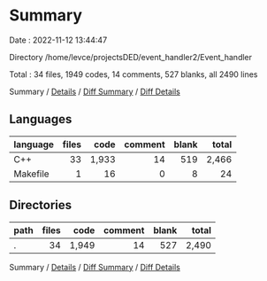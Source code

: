 # Summary

Date : 2022-11-12 13:44:47

Directory /home/levce/projectsDED/event_handler2/Event_handler

Total : 34 files,  1949 codes, 14 comments, 527 blanks, all 2490 lines

Summary / [Details](details.md) / [Diff Summary](diff.md) / [Diff Details](diff-details.md)

## Languages
| language | files | code | comment | blank | total |
| :--- | ---: | ---: | ---: | ---: | ---: |
| C++ | 33 | 1,933 | 14 | 519 | 2,466 |
| Makefile | 1 | 16 | 0 | 8 | 24 |

## Directories
| path | files | code | comment | blank | total |
| :--- | ---: | ---: | ---: | ---: | ---: |
| . | 34 | 1,949 | 14 | 527 | 2,490 |

Summary / [Details](details.md) / [Diff Summary](diff.md) / [Diff Details](diff-details.md)